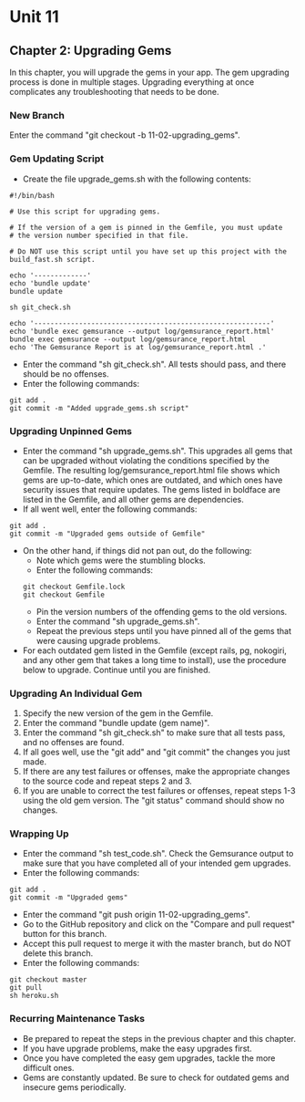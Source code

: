 # Unit 11
## Chapter 2: Upgrading Gems

In this chapter, you will upgrade the gems in your app.  The gem upgrading process is done in multiple stages.  Upgrading everything at once complicates any troubleshooting that needs to be done.

### New Branch
Enter the command "git checkout -b 11-02-upgrading_gems".

### Gem Updating Script
* Create the file upgrade_gems.sh with the following contents:
```
#!/bin/bash

# Use this script for upgrading gems.

# If the version of a gem is pinned in the Gemfile, you must update
# the version number specified in that file.

# Do NOT use this script until you have set up this project with the build_fast.sh script.

echo '-------------'
echo 'bundle update'
bundle update

sh git_check.sh

echo '----------------------------------------------------------'
echo 'bundle exec gemsurance --output log/gemsurance_report.html'
bundle exec gemsurance --output log/gemsurance_report.html
echo 'The Gemsurance Report is at log/gemsurance_report.html .'
```
* Enter the command "sh git_check.sh".  All tests should pass, and there should be no offenses.
* Enter the following commands:
```
git add .
git commit -m "Added upgrade_gems.sh script"
```

### Upgrading Unpinned Gems
* Enter the command "sh upgrade_gems.sh".  This upgrades all gems that can be upgraded without violating the conditions specified by the Gemfile.  The resulting log/gemsurance_report.html file shows which gems are up-to-date, which ones are outdated, and which ones have security issues that require updates.  The gems listed in boldface are listed in the Gemfile, and all other gems are dependencies.
* If all went well, enter the following commands:
```
git add .
git commit -m "Upgraded gems outside of Gemfile"
```
* On the other hand, if things did not pan out, do the following:
  * Note which gems were the stumbling blocks.
  * Enter the following commands:
  ```
  git checkout Gemfile.lock
  git checkout Gemfile
  ```
  * Pin the version numbers of the offending gems to the old versions.
  * Enter the command "sh upgrade_gems.sh".
  * Repeat the previous steps until you have pinned all of the gems that were causing upgrade problems.
* For each outdated gem listed in the Gemfile (except rails, pg, nokogiri, and any other gem that takes a long time to install), use the procedure below to upgrade.  Continue until you are finished.

### Upgrading An Individual Gem
1. Specify the new version of the gem in the Gemfile.
2. Enter the command "bundle update (gem name)".
3. Enter the command "sh git_check.sh" to make sure that all tests pass, and no offenses are found.
4. If all goes well, use the "git add" and "git commit" the changes you just made.
5. If there are any test failures or offenses, make the appropriate changes to the source code and repeat steps 2 and 3.
6. If you are unable to correct the test failures or offenses, repeat steps 1-3 using the old gem version.  The "git status" command should show no changes.

### Wrapping Up
* Enter the command "sh test_code.sh".  Check the Gemsurance output to make sure that you have completed all of your intended gem upgrades.
* Enter the following commands:
```
git add .
git commit -m "Upgraded gems"
```
* Enter the command "git push origin 11-02-upgrading_gems".
* Go to the GitHub repository and click on the "Compare and pull request" button for this branch.
* Accept this pull request to merge it with the master branch, but do NOT delete this branch.
* Enter the following commands:
```
git checkout master
git pull
sh heroku.sh
```

### Recurring Maintenance Tasks
* Be prepared to repeat the steps in the previous chapter and this chapter.
* If you have upgrade problems, make the easy upgrades first.
* Once you have completed the easy gem upgrades, tackle the more difficult ones.
* Gems are constantly updated.  Be sure to check for outdated gems and insecure gems periodically.
